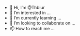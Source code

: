 - 👋 Hi, I’m @Thbiur
- 👀 I’m interested in ...
- 🌱 I’m currently learning ...
- 💞️ I’m looking to collaborate on ...
- 📫 How to reach me ...

<!---
Thbiur/Thbiur is a ✨ special ✨ repository because its `README.md` (this file) appears on your GitHub profile.
You can click the Preview link to take a look at your changes.
--->
